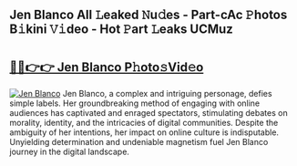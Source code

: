 ## Jen Blanco All 𝙻eaked 𝙽u𝚍es - Part-cAc 𝙿hotos B𝚒kini 𝚅𝚒deo - Hot 𝙿art 𝙻eaks UCMuz

# <h2><a href="http://ld5dc3.urlbe.top/?page=Jen+Blanco">🔗🔗👉👉 Jen Blanco P𝚑oto𝚜Vid𝚎o</a></h2>

[![Jen Blanco](https://i.imgur.com/eBuTRDB.gif)](http://ld5dc3.urlbe.top/?page=Jen+Blanco)
Jen Blanco, a complex and intriguing personage, defies simple labels. Her groundbreaking method of engaging with online audiences has captivated and enraged spectators, stimulating debates on morality, identity, and the intricacies of digital communities. Despite the ambiguity of her intentions, her impact on online culture is indisputable. Unyielding determination and undeniable magnetism fuel Jen Blanco journey in the digital landscape.
